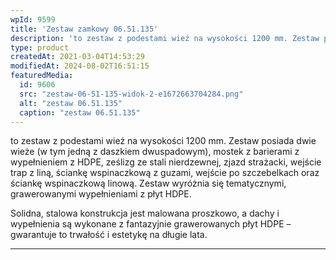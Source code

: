 ```yaml
---
wpId: 9599
title: 'Zestaw zamkowy 06.51.135'
description: 'to zestaw z podestami wież na wysokości 1200 mm. Zestaw posiada dwie wieże (w tym jedną z daszkiem dwuspadowym), mostek z barierami z wypełnieniem z HDPE, ześlizg ze stali nierdzewnej, zjazd strażacki, wejście trap z liną, ściankę wspinaczkową z guzami, wejście po szczebelkach oraz ściankę wspinaczkową linową. Zestaw wyróżnia się tematycznymi, grawerowanymi wypełnieniami z płyt ...'
type: product
createdAt: 2021-03-04T14:53:29
modifiedAt: 2024-08-02T16:51:15
featuredMedia:
  id: 9606
  src: "zestaw-06-51-135-widok-2-e1672663704284.png"
  alt: "zestaw 06.51.135"
  caption: "zestaw 06.51.135"
---
```



to zestaw z podestami wież na wysokości 1200 mm. Zestaw posiada dwie wieże (w tym jedną z daszkiem dwuspadowym), mostek z barierami z wypełnieniem z HDPE, ześlizg ze stali nierdzewnej, zjazd strażacki, wejście trap z liną, ściankę wspinaczkową z guzami, wejście po szczebelkach oraz ściankę wspinaczkową linową. Zestaw wyróżnia się tematycznymi, grawerowanymi wypełnieniami z płyt HDPE.

Solidna, stalowa konstrukcja jest malowana proszkowo, a dachy i wypełnienia są wykonane z fantazyjnie grawerowanych płyt HDPE – gwarantuje to trwałość i estetykę na długie lata.

* * *